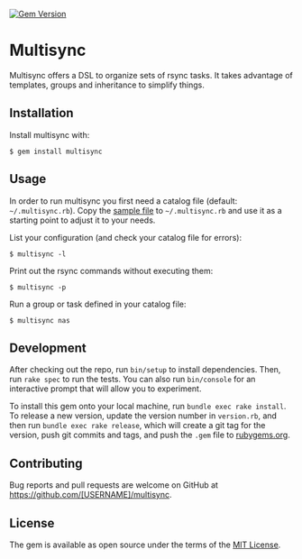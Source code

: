 [![Gem Version](https://badge.fury.io/rb/multisync.svg)](https://badge.fury.io/rb/multisync)

# Multisync

Multisync offers a DSL to organize sets of rsync tasks. It takes advantage of templates, groups and inheritance to simplify things.


## Installation

Install multisync with:

    $ gem install multisync


## Usage

In order to run multisync you first need a catalog file (default: `~/.multisync.rb`). Copy the [sample file](sample/multisync.rb) to `~/.multisync.rb` and use it as a starting point to adjust it to your needs.

List your configuration (and check your catalog file for errors):

    $ multisync -l


Print out the rsync commands without executing them:

    $ multisync -p


Run a group or task defined in your catalog file:

    $ multisync nas


## Development

After checking out the repo, run `bin/setup` to install dependencies. Then, run `rake spec` to run the tests. You can also run `bin/console` for an interactive prompt that will allow you to experiment.

To install this gem onto your local machine, run `bundle exec rake install`. To release a new version, update the version number in `version.rb`, and then run `bundle exec rake release`, which will create a git tag for the version, push git commits and tags, and push the `.gem` file to [rubygems.org](https://rubygems.org).


## Contributing

Bug reports and pull requests are welcome on GitHub at https://github.com/[USERNAME]/multisync.


## License

The gem is available as open source under the terms of the [MIT License](https://opensource.org/licenses/MIT).
